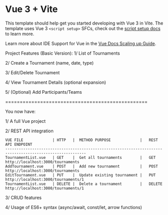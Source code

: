# Vue 3 + Vite

This template should help get you started developing with Vue 3 in Vite. The template uses Vue 3 `<script setup>` SFCs, check out the [script setup docs](https://v3.vuejs.org/api/sfc-script-setup.html#sfc-script-setup) to learn more.

Learn more about IDE Support for Vue in the [Vue Docs Scaling up Guide](https://vuejs.org/guide/scaling-up/tooling.html#ide-support).

Project Features (Basic Version):
1/ List of Tournaments

2/ Create a Tournament (name, date, type)

3/ Edit/Delete Tournament

4/ View Tournament Details (optional expansion)

5/ (Optional) Add Participants/Teams

=================================================

You now have:

1/ A full Vue project

2/ REST API integration

    VUE FILE             | HTTP   |  METHOD PURPOSE             |   REST API ENDPOINT
    ----------------------------------------------------------------------------------------------------------
    TournamentList.vue	 | GET	  |  Get all tournaments	    |   GET http://localhost:3000/tournaments
    AddTournament.vue	 | POST	  |  Add new tournament	        |   POST http://localhost:3000/tournaments
    EditTournament.vue	 | PUT	  |  Update existing tournament |	PUT http://localhost:3000/tournaments/1
    TournamentList.vue	 | DELETE |  Delete a tournament	    |   DELETE http://localhost:3000/tournaments/1


3/ CRUD features

4/ Usage of ES6+ syntax (async/await, const/let, arrow functions)
